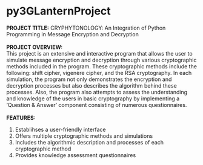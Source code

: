 # py3GLanternProject

<b>PROJECT TITLE:</b> CRYPHYTONOLOGY: An Integration of Python Programming in Message Encryption and Decryption <br><br>
<b>PROJECT OVERVIEW:</b><br>
  This project is an extensive and interactive program that allows the user to simulate message encryption and decryption through various cryptographic methods included in the program. These cryptographic methods include the following: shift cipher, vigenère cipher, and the RSA cryptography. In each simulation, the program not only demonstrates the encryption and decryption processes but also describes the algorithm behind these processes. Also, the program also attempts to assess the understanding and knowledge of the users in basic cryptography by implementing a ‘Question & Answer’ component consisting of numerous questionnaires. <br><br>
<b>FEATURES:</b><br>
1. Establihses a user-friendly interface <br>
2. Offers multiple cryptographic methods and simulations <br>
3. Includes the algorithmic description and processes of each cryptographic method <br>
4. Provides knowledge assessment questionnaires <br>

